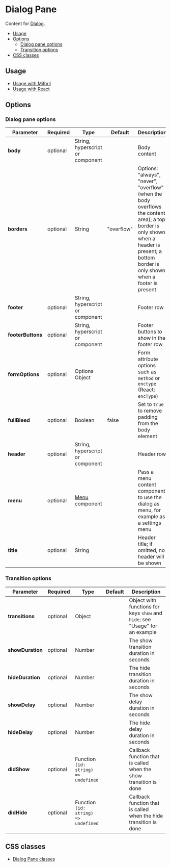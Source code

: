 # Dialog Pane

Content for [Dialog](dialog.md).

- [Usage](#usage)
- [Options](#options)
  - [Dialog pane options](#dialog-pane-options)
  - [Transition options](#transition-options)
- [CSS classes](#css-classes)


## Usage

* [Usage with Mithril](mithril/dialog.md)
* [Usage with React](react/dialog.md)


<a id="options"></a>
## Options

<a id="dialog-specific-options"></a>
### Dialog pane options

| **Parameter**     |  **Required** | **Type** | **Default** | **Description** |
| ----------------- | -------------- | -------- | ----------- | --------------- |
| **body**          | optional | String, hyperscript or component |  | Body content |
| **borders** | optional | String | "overflow" | Options: "always", "never", "overflow" (when the body overflows the content area); a top border is only shown when a header is present; a bottom border is only shown when a footer is present |
| **footer**        | optional | String, hyperscript or component | | Footer row |
| **footerButtons** | optional | String, hyperscript or component | | Footer buttons to show in the footer row |
| **formOptions**   | optional | Options Object | | Form attribute options such as `method` or `enctype` (React: `encType`) |
| **fullBleed** | optional | Boolean | false | Set to `true` to remove padding from the body element |
| **header**        | optional | String, hyperscript or component | | Header row |
| **menu**          | optional | [Menu](menu.md) component |  | Pass a menu content component to use the dialog as menu, for example as a settings menu |
| **title**         | optional | String |  | Header title; if omitted, no header will be shown |

<a id="transition-options"></a>
### Transition options

| **Parameter**    |  **Required**  | **Type** | **Default** | **Description** |
| ---------------- | -------------- | -------- | ----------- | --------------- |
| **transitions**  | optional       | Object   |             | Object with functions for keys `show` and `hide`; see "Usage" for an example |
| **showDuration** | optional       | Number   |             | The show transition duration in seconds |
| **hideDuration** | optional       | Number   |             | The hide transition duration in seconds |
| **showDelay**    | optional       | Number   |             | The show delay duration in seconds |
| **hideDelay**    | optional       | Number   |             | The hide delay duration in seconds |
| **didShow**      | optional       | Function `(id: string) => undefined` | | Callback function that is called when the show transition is done |
| **didHide**      | optional       | Function `(id: string) => undefined` | | Callback function that is called when the hide transition is done |



<a id="css-classes"></a>
## CSS classes

* [Dialog Pane classes](../../packages/polythene-css-classes/dialog-pane.js)

